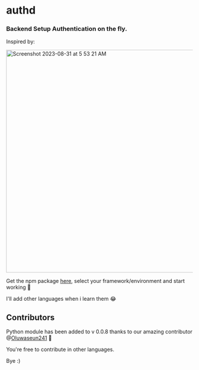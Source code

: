 # authd

### Backend Setup Authentication on the fly.

Inspired by:

<img width="602" alt="Screenshot 2023-08-31 at 5 53 21 AM" src="https://github.com/nmasi322/authd/assets/74861009/7914bed2-5dc4-4f2b-b32c-cfa657ac8524">

Get the npm package [here](https://www.npmjs.com/package/create-authd), select your framework/environment and start working 🚀

I'll add other languages when i learn them 😂

## Contributors

Python module has been added to v 0.0.8 thanks to our amazing contributor @[Oluwaseun241](https://www.github.com/Oluwaseun241)  🎉

You're free to contribute in other languages.

Bye :)
